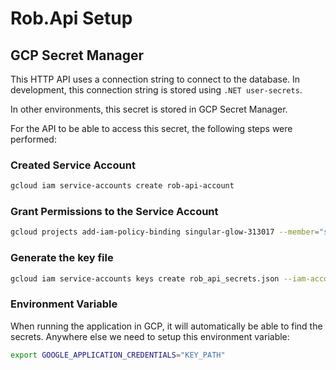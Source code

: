 # Rob.Api Setup

## GCP Secret Manager

This HTTP API uses a connection string to connect to the database.
In development, this connection string is stored using `.NET user-secrets`.

In other environments, this secret is stored in GCP Secret Manager.

For the API to be able to access this secret, the following steps were performed:

### Created Service Account

```bash
gcloud iam service-accounts create rob-api-account
```

### Grant Permissions to the Service Account

```bash
gcloud projects add-iam-policy-binding singular-glow-313017 --member="serviceAccount:rob-api-account@singular-glow-313017.iam.gserviceaccount.com" --role="roles/owner"
```

### Generate the key file

```bash
gcloud iam service-accounts keys create rob_api_secrets.json --iam-account=rob-api-account@singular-glow-313017.iam.gserviceaccount.com
```

### Environment Variable

When running the application in GCP, it will automatically be able to find the secrets.
Anywhere else we need to setup this environment variable:

```bash
export GOOGLE_APPLICATION_CREDENTIALS="KEY_PATH"
```
